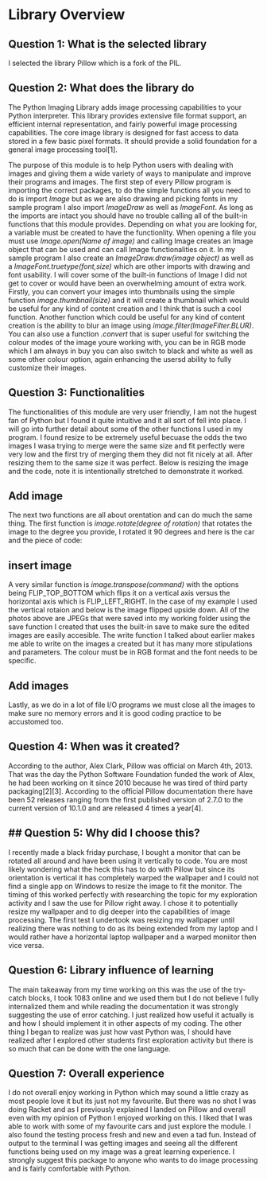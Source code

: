 # Library Overview
## Question 1: What is the selected library
I selected the library Pillow which is a fork of the PIL.
## Question 2: What does the library do
The Python Imaging Library adds image processing capabilities to your Python interpreter. This library provides extensive file format support, an efficient internal representation, and fairly powerful image processing capabilities. The core image library is designed for fast access to data stored in a few basic pixel formats. It should provide a solid foundation for a general image processing tool[1].

The purpose of this module is to help Python users with dealing with images and giving them a wide variety of ways to manipulate and improve their programs and images. The first step of every Pillow program is importing the correct packages, to do the simple functions all you need to do is import _Image_ but as we are also drawing and picking fonts in my sample program I also import _ImageDraw_ as well as _ImageFont_. As long as the imports are intact you should have no trouble calling all of the built-in functions that this module provides. Depending on what you are looking for, a variable must be created to have the functionlity. When opening a file you must use _Image.open(Name of image)_ and calling Image creates an Image object that can be used and can call Image functionalities on it. In my sample program I also create an _ImageDraw.draw(image object)_ as well as a _ImageFont.truetype(font,size)_ which are other imports with drawing and font usability. I will cover some of the built-in functions of Image I did not get to cover or would have been an overwhelming amount of extra work. Firstly, you can convert your images into thumbnails using the simple function _image.thumbnail(size)_ and it will create a thumbnail which would be useful for any kind of content creation and I think that is such a cool function. Another function which could be useful for any kind of content creation is the ability to blur an image using _image.filter(ImageFilter.BLUR)_. You can also use a function _.convert_ that is super useful for switching the colour modes of the image youre working with, you can be in RGB mode which I am always in buy you can also switch to black and white as well as some other colour option, again enhancing the usersd ability to fully customize their images.
## Question 3: Functionalities
The functionalities of this module are very user friendly, I am not the hugest fan of Python but I found it quite intuitive and it all sort of fell into place. I will go into further detail about some of the other functions I used in my program. I found resize to be extremely useful becuase the odds the two images I wasa trying to merge were the same size and fit perfectly were very low and the first try of merging them they did not fit nicely at all. After resizing them to the same size it was perfect. Below is resizing the image and the code, note it is intentionally stretched to demonstrate it worked.
## Add image
The next two functions are all about orentation and can do much the same thing. The first function is _image.rotate(degree of rotation)_ that rotates the image to the degree you provide, I rotated it 90 degrees and here is the car and the piece of code:
## insert image
A very similar function is _image.transpose(command)_ with the options being FLIP_TOP_BOTTOM which flips it on a vertical axis versus the horizontal axis which is FLIP_LEFT_RIGHT. In the case of my example I used the vertical rotaion and below is the image flipped upside down.
All of the photos above are JPEGs that were saved into my working folder using the save function I created that uses the built-in save to make sure the edited images are easily accesible. The write function I talked about earlier makes me able to write on the images a created but it has many more stipulations and parameters. The colour must be in RGB format and the font needs to be specific.
## Add images
Lastly, as we do in a lot of file I/O programs we must close all the images to make sure no memory errors and it is good coding practice to be accustomed too.
## Question 4: When was it created?
According to the author, Alex Clark, Pillow was official on March 4th, 2013. That was the day the Python Software Foundation funded the work of Alex, he had been working on it since 2010 because he was tired of third party packaging[2][3]. According to the official Pillow documentation there have been 52 releases ranging from the first published version of 2.7.0 to the current version of 10.1.0 and are released 4 times a year[4].
## ## Question 5: Why did I choose this?
I recently made a black friday purchase, I bought a monitor that can be rotated all around and have been using it vertically to code. You are most likely wondering what the heck this has to do with Pillow but since its orientation is vertical it has completely warped the wallpaper and I could not find a single app on Windows to resize the image to fit the monitor. The timing of this worked perfectly with researching the topic for my exploration activity and I saw the use for Pillow right away. I chose it to potentially resize my wallpaper and to dig deeper into the capabilities of image processing. The first test I undertook was resizing my wallpaper until realizing there was nothing to do as its being extended from my laptop and I would rather have a horizontal laptop wallpaper and a warped moniitor then vice versa.
## Question 6: Library influence of learning
The main takeaway from my time working on this was the use of the try-catch blocks, I took 1083 online and we used them but I do not believe I fully internalized them and while reading the documentation it was strongly suggesting the use of error catching. I just realized how useful it actually is and how I should implement it in other aspects of my coding. The other thing I began to realize was just how vast Python was, I should have realized after I explored other students first exploration activity but there is so much that can be done with the one language.
## Question 7: Overall experience
I do not overall enjoy working in Python which may sound a little crazy as most people love it but its just not my favourite. But there was no shot I was doing Racket and as I previously explained I landed on Pillow and overall even with my opinion of Python I enjoyed working on this. I liked that I was able to work with some of my favourite cars and just explore the module. I also found the testing process fresh and new and even a tad fun. Instead of output to the terminal I was getting images and seeing all the different functions being used on my image was a great learning experience. I strongly suggest this package to anyone who wants to do image processing and is fairly comfortable with Python.
